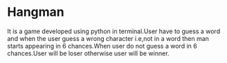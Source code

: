 # Hangman
It is a game developed using python in terminal.User have to guess a word and when the user guess a wrong character i.e,not in a word then man starts appearing in 6 chances.When user do not guess a word in 6 chances.User will be loser otherwise user will be winner. 
